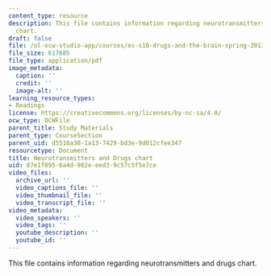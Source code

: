 ```yaml
---
content_type: resource
description: This file contains information regarding neurotransmitters and drugs
  chart.
draft: false
file: /ol-ocw-studio-app/courses/es-s10-drugs-and-the-brain-spring-2013/87e1f8956a4d902eeed39c57c5f5e7ce_MITES_S10S13_drugchart.pdf
file_size: 617685
file_type: application/pdf
image_metadata:
  caption: ''
  credit: ''
  image-alt: ''
learning_resource_types:
- Readings
license: https://creativecommons.org/licenses/by-nc-sa/4.0/
ocw_type: OCWFile
parent_title: Study Materials
parent_type: CourseSection
parent_uid: d5518a30-1a13-7429-bd3e-9d012cfee347
resourcetype: Document
title: Neurotransmitters and Drugs chart
uid: 87e1f895-6a4d-902e-eed3-9c57c5f5e7ce
video_files:
  archive_url: ''
  video_captions_file: ''
  video_thumbnail_file: ''
  video_transcript_file: ''
video_metadata:
  video_speakers: ''
  video_tags: ''
  youtube_description: ''
  youtube_id: ''
---
```

This file contains information regarding neurotransmitters and drugs chart.